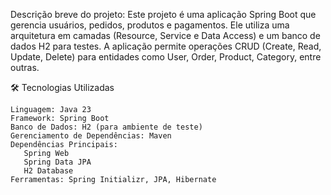 Descrição breve do projeto:
Este projeto é uma aplicação Spring Boot que gerencia usuários, pedidos, produtos e pagamentos. Ele utiliza uma arquitetura em camadas (Resource, Service e Data Access) e um banco de dados H2 para testes. 
A aplicação permite operações CRUD (Create, Read, Update, Delete) para entidades como User, Order, Product, Category, entre outras.

🛠️ Tecnologias Utilizadas

    Linguagem: Java 23
    Framework: Spring Boot
    Banco de Dados: H2 (para ambiente de teste)
    Gerenciamento de Dependências: Maven
    Dependências Principais:
       Spring Web
       Spring Data JPA
       H2 Database
    Ferramentas: Spring Initializr, JPA, Hibernate
